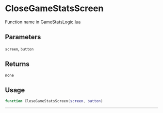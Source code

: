 # CloseGameStatsScreen
Function name in GameStatsLogic.lua
## Parameters
`screen`, `button`
## Returns
`none`
## Usage
```lua
function CloseGameStatsScreen(screen, button)
```
---
